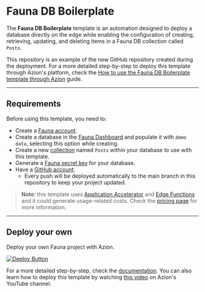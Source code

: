 # Fauna DB Boilerplate

The **Fauna DB Boilerplate** template is an automation designed to deploy a database directly on the edge while enabling the configuration of creating, retrieving, updating, and deleting items in a Fauna DB collection called `Posts`.

This repository is an example of the new GitHub repository created during the deployment. For a more detailed step-by-step to deploy this template through Azion's platform, check the [How to use the Fauna DB Boilerplate template through Azion](https://www.azion.com/en/documentation/products/guides/faunadb-boilerplate/) guide.

---

## Requirements

Before using this template, you need to:

- Create a [Fauna account](https://dashboard.fauna.com/register).
- Create a database in the [Fauna Dashboard](https://docs.fauna.com/fauna/current/get_started/dashboard) and populate it with `demo data`, selecting this option while creating.
- Create a new [collection](https://docs.fauna.com/fauna/current/cookbook/data_model/collections) named `Posts` within your database to use with this template.
- Generate a [Fauna secret key](https://docs.fauna.com/fauna/v4/security/keys?lang=shell) for your database.
- Have a [GitHub account](https://github.com/signup).
  - Every push will be deployed automatically to the main branch in this repository to keep your project updated.

> **Note**: this template uses [Application Accelerator](https://www.azion.com/en/documentation/products/build/edge-application/application-accelerator/) and [Edge Functions](https://www.azion.com/en/documentation/products/build/edge-application/edge-functions/) and it could generate usage-related costs. Check the [pricing page](https://www.azion.com/en/pricing/) for more information.

---

## Deploy your own

Deploy your own Fauna project with Azion.

[![Deploy Button](https://www.azion.com/button/)](https://console.azion.com/create/fauna/faunadb-boilerplate "Deploy with Azion")

For a more detailed step-by-step, check the [documentation](https://www.azion.com/en/documentation/products/guides/faunadb-boilerplate/). You can also learn how to deploy this template by watching [this video](https://youtu.be/QqVUr6RKCnY?feature=shared) on Azion's YouTube channel.